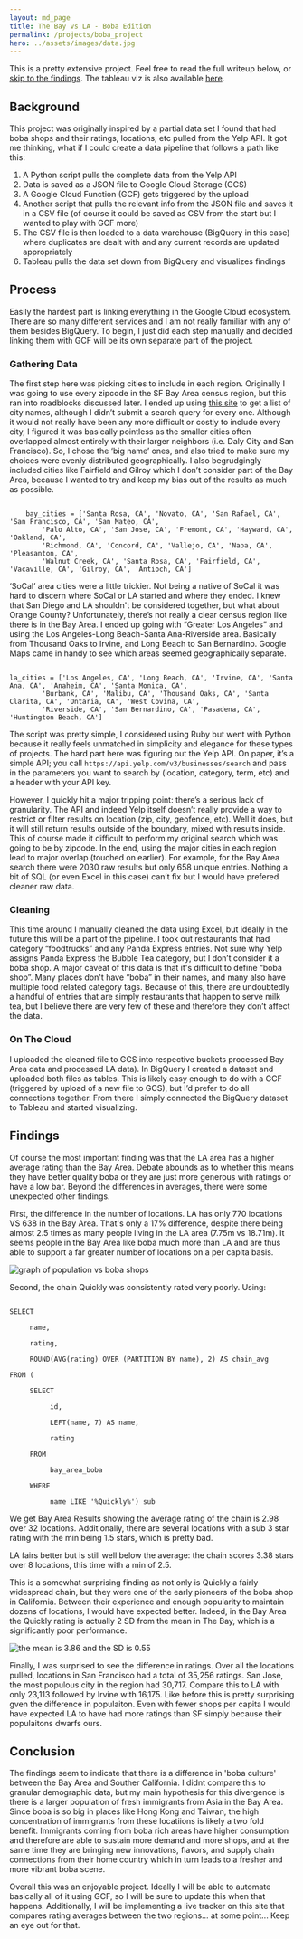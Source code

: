 ```yaml
---
layout: md_page
title: The Bay vs LA - Boba Edition
permalink: /projects/boba_project
hero: ../assets/images/data.jpg
---
```


This is a pretty extensive project. Feel free to read the full writeup below, or
        <a href="#findings">skip to the findings</a>. The tableau viz is also
        available [here](https://public.tableau.com/profile/colton4314#!/vizhome/boab_viz/Dashboard1).

## Background

This project was originally inspired by a partial data set I found that had boba shops and their ratings, 
locations, etc pulled from the Yelp API. It got me thinking, what if I could create a data pipeline that 
follows a path like this:

1. A Python script pulls the complete data from the Yelp API 
2. Data is saved as a JSON file to Google Cloud Storage (GCS)
3. A Google Cloud Function (GCF) gets triggered by the upload 
4. Another script that pulls the relevant info from the JSON file and saves it in a CSV file (of course it could be saved as CSV from the start but I wanted to play with GCF more)
5. The CSV file is then loaded to a data warehouse (BigQuery in this case) where duplicates are dealt with and any current records are updated appropriately
6. Tableau pulls the data set down from BigQuery and visualizes findings

## Process

Easily the hardest part is linking everything in the Google Cloud ecosystem. There are so many different services and I am not really familiar with any of them besides BigQuery. To begin, I just did each step manually and decided linking them with GCF will be its own separate part of the project.

### Gathering Data
The first step here was picking cities to include in each region. Originally I was going to use every zipcode in the SF Bay Area census region, but this ran into roadblocks discussed later. I ended up using [this site](http://www.bayareacensus.ca.gov/cities/cities.htm) to get a list of city names, although I didn’t submit a search query for every one. Although it would not really have been any more difficult or costly to include every city, I figured it was basically pointless as the smaller cities often overlapped almost entirely with their larger neighbors (i.e. Daly City and San Francisco). So, I chose the ‘big name’ ones, and also tried to make sure my choices were evenly distributed geographically. I also begrudgingly included cities like Fairfield and Gilroy which I don’t consider part of the Bay Area, because I wanted to try and keep my bias out of the results as much as possible.

<code>
    bay_cities = ['Santa Rosa, CA', 'Novato, CA', 'San Rafael, CA', 'San Francisco, CA', 'San Mateo, CA',
        'Palo Alto, CA', 'San Jose, CA', 'Fremont, CA', 'Hayward, CA', 'Oakland, CA',
        'Richmond, CA', 'Concord, CA', 'Vallejo, CA', 'Napa, CA', 'Pleasanton, CA',
        'Walnut Creek, CA', 'Santa Rosa, CA', 'Fairfield, CA', 'Vacaville, CA', 'Gilroy, CA', 'Antioch, CA']
</code>
<!-- returns: -->
<!-- 
|   |   |   |   |   |
|---|---|---|---|---|
|Alameda|Albany|American Canyon|Antioch|Belmont|
|Benicia|Berkeley|Brentwood|Brisbane|Burlingame|
|Cupertino|Daly City|Danville|Dublin|El Cerrito|
|Emeryville|Fairfield|Foster City|Fremont|Gilroy|
|Hayward|Hercules|Kensington|Lafayette|Livermore|
|Los Altos|Los Gatos|Menlo Park|Millbrae|Milpitas|
|Moraga|Morgan Hill|Mountain View|Napa|Newark|
|Novato|Oakland|Orinda|Pacifica|Palo Alto|
|Petaluma|Pinole|Pittsburg|Pleasant Hill|Pleasanton|
|Redwood City|Richmond|Rohnert Park|San Bruno|San Carlos|
|San Francisco|San Jose|San Leandro|San Lorenzo|San Mateo|	
|San Rafael|San Ramon|Santa Clara|Santa Rosa|Saratoga|
|Sonoma|South San Francisco|Suisun City|Sunnyvale|Union City|
|Vacaville|Vallejo|Walnut Creek|West Menlo Park|| -->


‘SoCal’ area cities were a little trickier. Not being a native of SoCal it was hard to discern where SoCal or LA started and where they ended. I knew that San Diego and LA shouldn't be considered together, but what about Orange County? Unfortunately, there’s not really a clear census region like there is in the Bay Area. I ended up going with “Greater Los Angeles” and using the Los Angeles-Long Beach-Santa Ana-Riverside area. Basically from Thousand Oaks to Irvine, and Long Beach to San Bernardino. Google Maps came in handy to see which areas seemed geographically separate.

<code>
la_cities = ['Los Angeles, CA', 'Long Beach, CA', 'Irvine, CA', 'Santa Ana, CA', 'Anaheim, CA', 'Santa Monica, CA',
        'Burbank, CA', 'Malibu, CA', 'Thousand Oaks, CA', 'Santa Clarita, CA', 'Ontaria, CA', 'West Covina, CA',
        'Riverside, CA', 'San Bernardino, CA', 'Pasadena, CA', 'Huntington Beach, CA']
</code>

<!-- returns (sorry, not alphabetized):

|   |   |   |   |   |
|---|---|---|---|---|
|Mira Loma|Anaheim|Rowland Heights|West Hollywood|Tustin|
|Los Angeles|Gardena|La Verne|Santa Clarita|Wilmington|
|Glendale|Brea|Ontario|Running Springs|San Dimas|
|Riverside|Fullerton|Montclair|Pasadena|Signal Hill|
|Hacienda Heights|South Gate|Seal Beach|Huntington Beach|Simi Valley|
|Diamond Bar|Long Beach|Pomona|Whittier|Monrovia|
|Temple City|Irvine|Culver City|Laguna Hills|Upland|
|Buena Park|Thousand Oaks|Carson|La Habra|Montrose|
|Cypress|San Bernardino|Rosemead|Montebello|South Pasadena|
|Westminster|Van Nuys|Downey|Norwalk|Tujunga|
|Mission Viejo|La Mirada|Torrance|Santa Monica|Colton|
|Santa Ana|Pico Rivera|Walnut|Azusa|Redondo Beach|
|Baldwin Park|Fountain Valley|West Covina|Stanton|Winnetka|
|Claremont|Irwindale|Lynwood|Chino|Highland|
|Cerritos|Chino Hills|Alhambra|Covina|Loma Linda|
|South El Monte|Artesia|Garden Grove|La Crescenta|Foothill Ranch|
|Redlands|-|-|-|-| -->


The script was pretty simple, I considered using Ruby but went with Python because it really feels unmatched in simplicity and elegance for these types of projects. The hard part here was figuring out the Yelp API. On paper, it’s a simple API; you call `https://api.yelp.com/v3/businesses/search` and pass in the parameters you want to search by (location, category, term, etc) and a header with your API key.

However, I quickly hit a major tripping point: there’s a serious lack of granularity. The API and indeed Yelp itself doesn’t really provide a way to restrict or filter results on location (zip, city, geofence, etc). Well it does, but it will still return results outside of the boundary, mixed with results inside. This of course made it difficult to perform my original search which was going to be by zipcode. In the end, using the major cities in each region lead to major overlap (touched on earlier). For example, for the Bay Area search there were 2030 raw results but only 658 unique entries. Nothing a bit of SQL (or even Excel in this case) can’t fix but I would have prefered cleaner raw data.

### Cleaning
This time around I manually cleaned the data using Excel, but ideally in the future this will be a part of the pipeline. I took out restaurants that had category “foodtrucks” and any Panda Express entries. Not sure why Yelp assigns Panda Express the Bubble Tea category, but I don’t consider it a boba shop. A major caveat of this data is that it's difficult to define “boba shop”. Many places don't have “boba” in their names, and many also have multiple food related category tags. Because of this, there are undoubtedly a handful of entries that are simply restaurants that happen to serve milk tea, but I believe there are very few of these and therefore they don’t affect the data.

### On The Cloud
I uploaded the cleaned file to GCS into respective buckets processed Bay Area data and processed LA data). In BigQuery I created a dataset and uploaded both files as tables. This is likely easy enough to do with a GCF (triggered by upload of a new file to GCS), but I’d prefer to do all connections together. From there I simply connected the BigQuery dataset to Tableau and started visualizing.

<h2><a id="findings">Findings</a></h2>
Of course the most important finding was that the LA area has a higher average rating than the Bay Area. Debate abounds as to whether this means they have better quality boba or they are just more generous with ratings or have a low bar. Beyond the differences in averages, there were some unexpected other findings. 

First, the difference in the number of locations. LA has only 770 locations VS 638 in the Bay Area. That's only a 17% difference, despite there being almost 2.5 times as many people living in the LA area (7.75m vs 18.71m). It seems people in the Bay Area like boba much more than LA and are thus able to support a far greater number of locations on a per capita basis.

![graph of population vs boba shops](../assets/images/pop_v_boba.png)

Second, the chain Quickly was consistently rated very poorly.
Using:

<code>
SELECT<br>
    &nbsp;name,<br>
    &nbsp;rating,<br>
    &nbsp;ROUND(AVG(rating) OVER (PARTITION BY name), 2) AS chain_avg<br>
FROM (<br>
    &nbsp;SELECT<br>
        &nbsp;&nbsp;id,<br>
        &nbsp;&nbsp;LEFT(name, 7) AS name,<br>
        &nbsp;&nbsp;rating<br>
    &nbsp;FROM<br>
        &nbsp;&nbsp;bay_area_boba<br>
    &nbsp;WHERE<br>
        &nbsp;&nbsp;name LIKE '%Quickly%') sub
</code>

We get Bay Area Results showing the average rating of the chain is 2.98 over 32 locations.
Additionally, there are several locations with a sub 3 star rating with the min being 1.5 stars, which is pretty bad.

LA fairs better but is still well below the average: the chain scores 3.38 stars over 8 locations, this time
with a min of 2.5.

This is a somewhat surprising finding as not only is Quickly a fairly widespread chain, but they were one of the early pioneers of the boba shop in California. Between their experience and enough popularity to maintain dozens of locations, I would have expected better. Indeed, in the Bay Area the Quickly rating is actually 2 SD from the mean in The Bay, which is a significantly poor performance.


![the mean is 3.86 and the SD is 0.55](../assets/images/boba_bay_stats.png)

Finally, I was surprised to see the difference in ratings. Over all the locations pulled, locations in San Francisco had a
total of 35,256 ratings. San Jose, the most populous city in the region had 30,717. Compare this to LA with only 23,113 followed
by Irvine with 16,175. Like before this is pretty surprising gven the difference in populaiton. Even with fewer shops per capita I would have expected LA to have had more ratings than SF simply because their populaitons dwarfs ours.

## Conclusion

The findings seem to indicate that there is a difference in 'boba culture' between the Bay Area
and Souther California. I didnt compare this to granular demographic data, but my main hypothesis for
this divergence is there is a larger population of fresh immigrants from Asia in the Bay Area. Since boba
is so big in places like Hong Kong and Taiwan, the high concentration of immigrants from these locatiions
is likely a two fold benefit. Immigrants coming from boba rich areas have higher consumption and therefore are
able to sustain more demand and more shops, and at the same time they are bringing new innovations, flavors,
and supply chain connections from their home country which in turn leads to a fresher and more vibrant
boba scene.

Overall this was an enjoyable project. Ideally I will be able to automate basically all of it using GCF, so
I will be sure to update this when that happens. Additionally, I will be implementing a live tracker on this
site that compares rating averages between the two regions... at some point... Keep an eye out for that.
